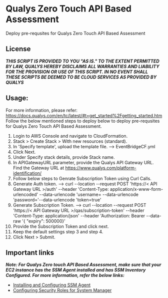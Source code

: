 # Qualys Zero Touch API Based Assessment
Deploy pre-requsites for Qualys Zero Touch API Based Assessment

## License
_**THIS SCRIPT IS PROVIDED TO YOU "AS IS."  TO THE EXTENT PERMITTED BY LAW, QUALYS HEREBY DISCLAIMS ALL WARRANTIES AND LIABILITY FOR THE PROVISION OR USE OF THIS SCRIPT.  IN NO EVENT SHALL THESE SCRIPTS BE DEEMED TO BE CLOUD SERVICES AS PROVIDED BY QUALYS**_

## Usage:
For more information, please refer: https://docs.qualys.com/en/tc/latest/#t=get_started%2Fgetting_started.htm
Follow the below mentioned steps to deploy below to deploy pre-requsites for Qualys Zero Touch API Based Assessment.

1. Login to AWS Console and navigate to CloudFormation. 
2. Stack > Create Stack > With new resources (standard).
3. In 'Specify template', upload the template file. --> EventBridgeCF.yml
4. Click Next.
5. Under Specify stack details, provide Stack name.
6. In APIGatewayURL parameter, provide the Qualys API Gateway URL. Find the Gateway URL at https://www.qualys.com/platform-identification/ 
7. Follow below steps to Genrate Subscription Token using Curl Calls.
8. Generate Auth token.
    --> curl --location --request POST 'https://< API Gateway URL >/auth' --header 'Content-Type: application/x-www-form-urlencoded' --data-urlencode 'username=<QualysUsername> --data-urlencode 'password=<QualysPassword>'--data-urlencode 'token=true'
9. Generate Subscription Token.
    --> curl --location --request POST 'https://< API Gateway URL >/qas/subscription-token' --header 'Content-Type: application/json' --header 'Authorization: Bearer <Auth Token> --data-raw '{ "expiry": 500000}'
10. Provide the Subscription Token and click next.
11. Keep the default settings step 3 and step 4.
12. Click Next > Submit.

## Important links

**_Note: For Qualys Zero touch API Based Assessment, make sure that your EC2 instance has the SSM Agent installed and has SSM Inventory Configured. For more information, refer the below links:_**

* [Installing and Configuring SSM Agent](http://docs.aws.amazon.com/systems-manager/latest/userguide/ssm-agent.html)
* [Configuring Security Roles for System Manager](http://docs.aws.amazon.com/systems-manager/latest/userguide/systems-manager-access.html)
